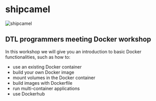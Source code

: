 # shipcamel

![shipcamel](https://github.com/mkuzak/shipcamel/blob/master/shipcamel.jpg)

## DTL programmers meeting Docker workshop

In this workshop we will give you an introduction to basic Docker functionalities, such as how to:

* use an existing Docker container 
* build your own Docker image 
* mount volumes in the Docker container
* build images with Dockerfile
* run multi-container applications
* use Dockerhub

